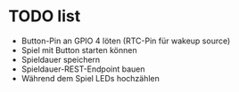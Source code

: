 # TODO list

- Button-Pin an GPIO 4 löten (RTC-Pin für wakeup source)
- Spiel mit Button starten können
- Spieldauer speichern
- Spieldauer-REST-Endpoint bauen
- Während dem Spiel LEDs hochzählen